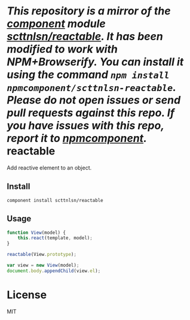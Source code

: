 *This repository is a mirror of the [component](http://component.io) module [scttnlsn/reactable](http://github.com/scttnlsn/reactable). It has been modified to work with NPM+Browserify. You can install it using the command `npm install npmcomponent/scttnlsn-reactable`. Please do not open issues or send pull requests against this repo. If you have issues with this repo, report it to [npmcomponent](https://github.com/airportyh/npmcomponent).*
reactable
=========

Add reactive element to an object.

## Install

    component install scttnlsn/reactable

## Usage

```js
function View(model) {
    this.react(template, model);
}

reactable(View.prototype);

var view = new View(model);
document.body.appendChild(view.el);
```

# License

MIT